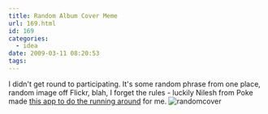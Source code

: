 ```yaml
---
title: Random Album Cover Meme
url: 169.html
id: 169
categories:
  - idea
date: 2009-03-11 08:20:53
tags:
---
```


I didn't get round to participating. It's some random phrase from one place, random image off Flickr, blah, I forget the rules - luckily Nilesh from Poke made [this app to do the running around](http://cdcover.migrantroo.com/) for me. ![randomcover](/wpimages/2009/03/randomcover.jpg "randomcover")